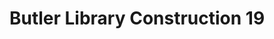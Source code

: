 ---
pid: '51'
_date: 5-Jan-33
derivativo_link: https://derivativo-1.library.columbia.edu/iiif/2/ldpd:341098/
dlc_link: https://dlc.library.columbia.edu/catalog/cul:z8w9ghx3vv
format: photographs
iiif_json: https://derivativo-1.library.columbia.edu/iiif/2/ldpd:341098/info.json
name: Beals, A. Tennyson
native_jpg: https://derivativo-1.library.columbia.edu/iiif/2/ldpd:341098/full/!768,768/0/native.jpg
shelf_location: Box no. Box 162, Folder no. Folder 12 (Buildings & Grounds - Morningside
  - Butler Library, Construction 1933-1934), Historical Photograph Collection
subjects: Academic libraries; New York (N.Y.); Butler Library
summary: Butler Library construction 5 January 1933.
title: Butler Library Construction 19
permalink: /photos/51/
layout: photo-page
---